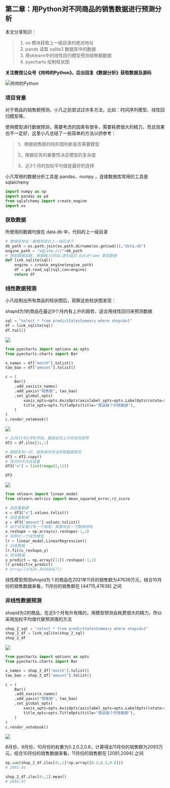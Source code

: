 ## 第二章：用Python对不同商品的销售数据进行预测分析

本文分享知识：

> 1. os 模块获取上一级目录的绝对地址
> 2. pands 读取 sqlite3 数据库中的数据
> 3. 用sklearn中的线性回归模型预测销售额数据
> 4. pyecharts 绘制柱状图

**关注微信公众号《帅帅的Python》，后台回复《数据分析》获取数据及源码**

![帅帅的Python](../sspython.png)

### 项目背景

对于商品的销售额预测，小凡之前尝试过许多方法，比如：时间序列模型、线性回归模型等。

使用模型进行数据预测，需要考虑的因素有很多，需要耗费很大的精力，而且效果也不一定好，这里小凡总结了一些简单的方法以供参考：

> 1、根据销售额的柱形图判断是否需要模型
>
> 2、根据任务的重要性决定模型的复杂度
>
> 3、近3个月的加权平均值是最好的选择

小凡常用的数据分析工具是 pandas、numpy ，连接数据库常用的工具是 sqlalchemy

```python
import numpy as np
import pandas as pd
from sqlalchemy import create_engine
import os
```

### 获取数据

所使用的数据均放在 data.db 中，代码的上一级目录


```python
# 数据库地址：数据库放在上一级目录下
db_path = os.path.join(os.path.dirname(os.getcwd()),"data.db")
engine_path = "sqlite:///"+db_path
# 获取数据函数，根据输入的SQL语句返回 DataFrame 类型数据
def link_sqlite(sql):
    engine = create_engine(engine_path)
    df = pd.read_sql(sql,con=engine)
    return df
```

### 线性数据预测

小凡绘制出所有商品的柱状图后，观察这些柱状图发现：

shapid为1的商品在最近9个月内有上升的趋势，适合用线性回归来预测数据


```python
sql = "select * from predictSalesSummary where shopid=1"
df = link_sqlite(sql)
df.tail()
```

![](./图片/1.png)


```python
from pyecharts import options as opts
from pyecharts.charts import Bar

x_names = df["month"].tolist()
tao_bao = df["amount"].tolist()

c = (
    Bar()
    .add_xaxis(x_names)
    .add_yaxis("销售额", tao_bao)
    .set_global_opts(
        xaxis_opts=opts.AxisOpts(axislabel_opts=opts.LabelOpts(rotate=20)),
        title_opts=opts.TitleOpts(title="商品每个月销售额"),
    )
)
c.render_notebook()
```

![](./图片/2.png)


```python
# 从2021年2月份开始，数据呈现上升的线性趋势
df2 = df.iloc[3:,:]

# 数据复制一份，避免操作失误导致数据受损
df3 = df2.copy()
# 将月份作为自变量
df3["x"] = list(range(2,11))

df3
```

![](./图片/3.png)


```python
from sklearn import linear_model
from sklearn.metrics import mean_squared_error,r2_score

# 自变量数据
x = df3["x"].values.tolist()
# 因变量数据
y = df3["amount"].values.tolist()
# 由于自变量只有一个维度，需要改变一下数据结构
x_reshape = np.array(x).reshape(-1,1)
# 实例化一个线性模型
lr = linear_model.LinearRegression()
# 训练数据
lr.fit(x_reshape,y)
# 预测数据
x_predict = np.array([11]).reshape(-1,1)
lr.predict(x_predict)
# array([47636.39166667])
```

线性模型预测shopid为 1 的商品在2021年11月的销售额为47636万元，结合10月份的销售数据来看，11月份的销售额在 [44715,47636] 之间

### 非线性数据预测

shopid为2的商品，在近5个月有升有降的，用模型预测会耗费很大的精力，所以采用加权平均值代替预测值的方法


```python
shop_2_sql = "select * from predictSalesSummary where shopid=2"
shop_2_df = link_sqlite(shop_2_sql)
shop_2_df
```

![](./图片/4.png)


```python
from pyecharts import options as opts
from pyecharts.charts import Bar

x_names = shop_2_df["month"].tolist()
tao_bao = shop_2_df["amount"].tolist()

c = (
    Bar()
    .add_xaxis(x_names)
    .add_yaxis("销售额", tao_bao)
    .set_global_opts(
        xaxis_opts=opts.AxisOpts(axislabel_opts=opts.LabelOpts(rotate=20)),
        title_opts=opts.TitleOpts(title="商品每个月销售额"),
    )
)
c.render_notebook()
```

![](./图片/5.png)

8月份、9月份、10月份的权重为0.2,0.2,0.6，计算得出11月份的销售额为2093万元，结合10月份的销售数据来看，11月份的销售额在 [2091,2094] 之间


```python
np.sum(shop_2_df.iloc[4:,1]*np.array([0.2,0.2,0.6]))
# 2093.44
```


```python
shop_2_df.iloc[4:,1].mean()
# 2094.47
```

